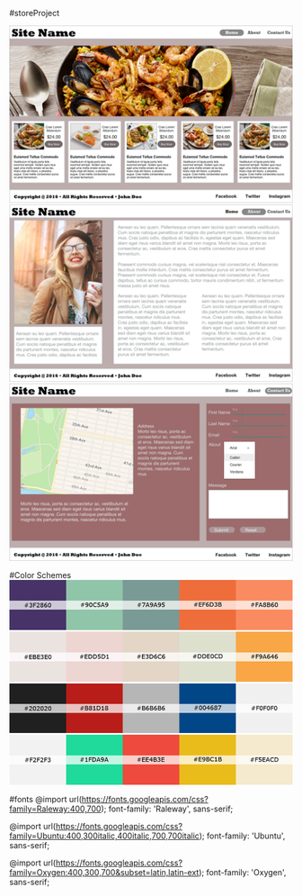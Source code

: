 #storeProject

![Layout](/docs/Index-Store.png)
![About](/docs/About.png)
![Contact](/docs/Contact.png)

#Color Schemes
![Pallet1](/docs/1-palette-1.jpg)
![Pallet2](/docs/2-palette-1.jpg)
![Pallet3](/docs/3-palette-1.jpg)
![Pallet4](/docs/4-palette-1.jpg)

#fonts
@import url(https://fonts.googleapis.com/css?family=Raleway:400,700);
font-family: 'Raleway', sans-serif;

@import url(https://fonts.googleapis.com/css?family=Ubuntu:400,300italic,400italic,700,700italic);
font-family: 'Ubuntu', sans-serif;

@import url(https://fonts.googleapis.com/css?family=Oxygen:400,300,700&subset=latin,latin-ext);
font-family: 'Oxygen', sans-serif;
